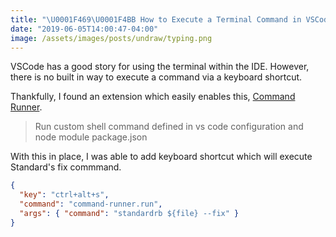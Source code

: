 ```yaml
---
title: "\U0001F469‍\U0001F4BB How to Execute a Terminal Command in VSCode"
date: "2019-06-05T14:00:47-04:00"
image: /assets/images/posts/undraw/typing.png
---
```


VSCode has a good story for using the terminal within the IDE. However, there is no built in way to execute a command via a keyboard shortcut.

<!--more-->

Thankfully, I found an extension which easily enables this, [Command Runner](https://marketplace.visualstudio.com/items?itemName=edonet.vscode-command-runner).

> Run custom shell command defined in vs code configuration and node module package.json

With this in place, I was able to add keyboard shortcut which will execute Standard's fix commmand.

```json
{
  "key": "ctrl+alt+s",
  "command": "command-runner.run",
  "args": { "command": "standardrb ${file} --fix" }
}
```
